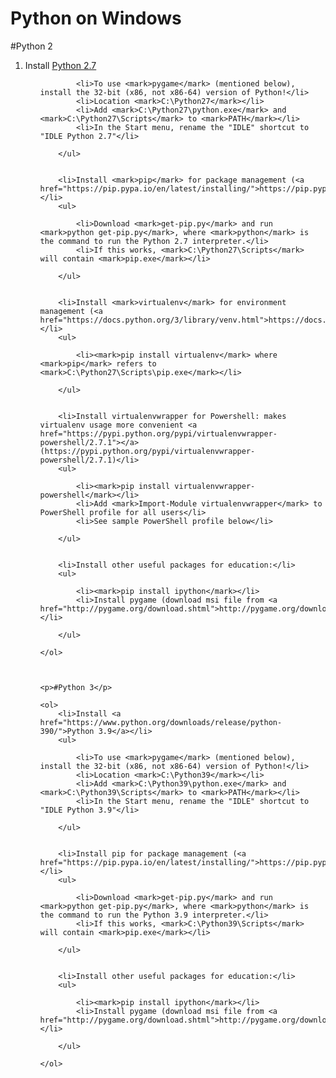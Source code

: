 <h1>Python on Windows</h1>	

<p>#Python 2</p>
	<ol>
		<li>Install <a href="https://www.python.org/downloads/release/python-277/">Python 2.7</a></li>
		<ul>

			<li>To use <mark>pygame</mark> (mentioned below), install the 32-bit (x86, not x86-64) version of Python!</li>
			<li>Location <mark>C:\Python27</mark></li>
			<li>Add <mark>C:\Python27\python.exe</mark> and <mark>C:\Python27\Scripts</mark> to <mark>PATH</mark></li>
			<li>In the Start menu, rename the "IDLE" shortcut to "IDLE Python 2.7"</li>

		</ul>


		<li>Install <mark>pip</mark> for package management (<a href="https://pip.pypa.io/en/latest/installing/">https://pip.pypa.io/en/latest/installing/</a>)</li>
		<ul>

			<li>Download <mark>get-pip.py</mark> and run <mark>python get-pip.py</mark>, where <mark>python</mark> is the command to run the Python 2.7 interpreter.</li>
			<li>If this works, <mark>C:\Python27\Scripts</mark> will contain <mark>pip.exe</mark></li>
	
		</ul>


		<li>Install <mark>virtualenv</mark> for environment management (<a href="https://docs.python.org/3/library/venv.html">https://docs.python.org/3/library/venv.html</a>)</li>
		<ul>

			<li><mark>pip install virtualenv</mark> where <mark>pip</mark> refers to <mark>C:\Python27\Scripts\pip.exe</mark></li>
	
		</ul>


		<li>Install virtualenvwrapper for Powershell: makes virtualenv usage more convenient <a href="https://pypi.python.org/pypi/virtualenvwrapper-powershell/2.7.1"></a> (https://pypi.python.org/pypi/virtualenvwrapper-powershell/2.7.1)</li>
		<ul>

			<li><mark>pip install virtualenvwrapper-powershell</mark></li>
			<li>Add <mark>Import-Module virtualenvwrapper</mark> to PowerShell profile for all users</li>
			<li>See sample PowerShell profile below</li>

		</ul>


		<li>Install other useful packages for education:</li>
		<ul>

			<li><mark>pip install ipython</mark></li>
			<li>Install pygame (download msi file from <a href="http://pygame.org/download.shtml">http://pygame.org/download.shtml</a>)</li>
	
		</ul>

	</ol>



	<p>#Python 3</p>
	
	<ol>
		<li>Install <a href="https://www.python.org/downloads/release/python-390/">Python 3.9</a></li>
		<ul>

			<li>To use <mark>pygame</mark> (mentioned below), install the 32-bit (x86, not x86-64) version of Python!</li>
			<li>Location <mark>C:\Python39</mark></li>
			<li>Add <mark>C:\Python39\python.exe</mark> and <mark>C:\Python39\Scripts</mark> to <mark>PATH</mark></li>
			<li>In the Start menu, rename the "IDLE" shortcut to "IDLE Python 3.9"</li>

		</ul>


		<li>Install pip for package management (<a href="https://pip.pypa.io/en/latest/installing/">https://pip.pypa.io/en/latest/installing/</a>)</li>
		<ul>

			<li>Download <mark>get-pip.py</mark> and run <mark>python get-pip.py</mark>, where <mark>python</mark> is the command to run the Python 3.9 interpreter.</li>
			<li>If this works, <mark>C:\Python39\Scripts</mark> will contain <mark>pip.exe</mark></li>

		</ul>


		<li>Install other useful packages for education:</li>
		<ul>

			<li><mark>pip install ipython</mark></li>
			<li>Install pygame (download msi file from <a href="http://pygame.org/download.shtml">http://pygame.org/download.shtml</a>)</li>

		</ul>

	</ol>	


